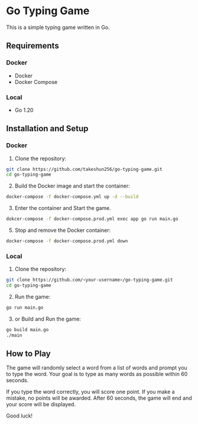 # Go Typing Game

This is a simple typing game written in Go.

## Requirements

### Docker
- Docker
- Docker Compose

### Local
- Go 1.20

## Installation and Setup

### Docker
1. Clone the repository:

```bash
git clone https://github.com/takeshun256/go-typing-game.git
cd go-typing-game
```

2. Build the Docker image and start the container:

```bash
docker-compose -f docker-compose.yml up -d --build
```

3. Enter the container and Start the game.

```bash
dokcer-compose -f docker-compose.prod.yml exec app go run main.go
```

5. Stop and remove the Docker container:

```bash
docker-compose -f docker-compose.prod.yml down
```

### Local

1. Clone the repository:

```bash
git clone https://github.com/<your-username>/go-typing-game.git
cd go-typing-game
```

2. Run the game:

```bash
go run main.go
```

3. or Build and Run the game:

```bash
go build main.go
./main
```

## How to Play
The game will randomly select a word from a list of words and prompt you to type the word. Your goal is to type as many words as possible within 60 seconds.

If you type the word correctly, you will score one point. If you make a mistake, no points will be awarded. After 60 seconds, the game will end and your score will be displayed.

Good luck!
